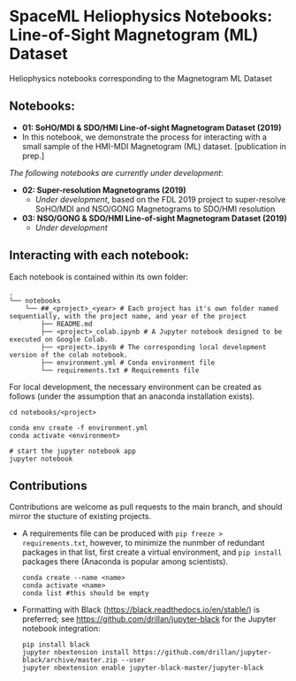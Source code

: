 # SpaceML Heliophysics Notebooks: Line-of-Sight Magnetogram (ML) Dataset

Heliophysics notebooks corresponding to the Magnetogram ML Dataset

## Notebooks:

* **01: SoHO/MDI & SDO/HMI Line-of-sight Magnetogram Dataset (2019)**
* In this notebook, we demonstrate the process for interacting with a small sample of the HMI-MDI Magnetogram (ML) dataset. [publication in prep.]
  

*The following notebooks are currently under development*:

* **02: Super-resolution Magnetograms (2019)**
  * *Under development*, based on the FDL 2019 project to super-resolve SoHO/MDI and NSO/GONG Magnetograms to SDO/HMI resolution
* **03: NSO/GONG & SDO/HMI Line-of-sight Magnetogram Dataset (2019)**
  * *Under development*


## Interacting with each notebook:

Each notebook is contained within its own <project> folder:

```
.
└── notebooks
    └── ##_<project>_<year> # Each project has it's own folder named sequentially, with the project name, and year of the project
        ├── README.md
        ├── <project>_colab.ipynb # A Jupyter notebook designed to be executed on Google Colab.
        ├── <project>.ipynb # The corresponding local development version of the colab notebook.
        ├── environment.yml # Conda environment file
        └── requirements.txt # Requirements file

```

For local development, the necessary environment can be created as follows (under the assumption that an anaconda installation exists).

```
cd notebooks/<project>
```

```
conda env create -f environment.yml
conda activate <environment>
```

```
# start the jupyter notebook app
jupyter notebook
```

## Contributions

Contributions are welcome as pull requests to the main branch, and should mirror the stucture of existing projects.

* A requirements file can be produced with `pip freeze > requirements.txt`, however, to minimize the nunmber of redundant packages in that list, first create a virtual environment, and `pip install` packages there (Anaconda is popular among scientists).

  ```
  conda create --name <name>
  conda activate <name>
  conda list #this should be empty
  ```

  

* Formatting with Black (https://black.readthedocs.io/en/stable/) is preferred; see https://github.com/drillan/jupyter-black for the Jupyter notebook integration:

  ```
  pip install black
  jupyter nbextension install https://github.com/drillan/jupyter-black/archive/master.zip --user
  jupyter nbextension enable jupyter-black-master/jupyter-black
  ```

  